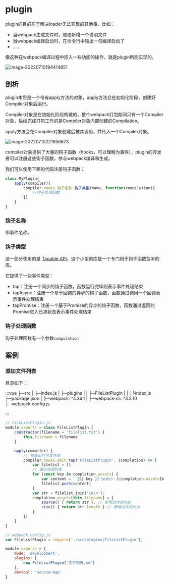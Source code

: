 # plugin

plugin的目的在于解决loader无法实现的其他事，比如：

- 当webpack生成文件时，顺便新增一个说明文件
- 当webpack编译启动时，在命令行中输出一句编译启动了
- ......

像这种在webpack编译过程中嵌入一些功能的操作，就是plugin所能实现的。

![image-20220710194414851](https://penguinbucket.obs.cn-southwest-2.myhuaweicloud.com/img/image-20220710194414851.png)



## 剖析

plugin本质是一个带有apply方法的对象，apply方法会在初始化阶段，创建好Compiler对象后运行。

Compiler对象是在初始化阶段构建的，整个webpack打包期间只有一个Compiler对象，后续完成打包工作的是Compiler对象内部创建的Compilation。

apply方法会在Compiler对象创建后被其调用，并传入一个Compiler对象。

![image-20220710221956873](https://penguinbucket.obs.cn-southwest-2.myhuaweicloud.com/img/image-20220710221956873.png)

compiler对象提供了大量的钩子函数（hooks，可以理解为事件），plugin的开发者可以注册这些钩子函数，参与webpack编译和生成。

我们可以使用下面的代码注册钩子函数：

```js
class MyPlugin{
    apply(compiler){
        compiler.hooks.钩子名称.钩子类型(name, function(compilation){
            //钩子处理函数
        })
    }
}
```

### [钩子名称](https://webpack.docschina.org/api/compiler-hooks/)

即事件名称。

### 钩子类型

这一部分使用的是 [Tapable API](https://github.com/webpack/tapable)，这个小型的库是一个专门用于钩子函数监听的库。

它提供了一些事件类型：

- tap：注册一个同步的钩子函数，函数运行完毕则表示事件处理结束
- tapAsync：注册一个基于回调的异步的钩子函数，函数通过调用一个回调表示事件处理结束
- tapPromise：注册一个基于Promise的异步的钩子函数，函数通过返回的Promise进入已决状态表示事件处理结束

### 钩子处理函数

钩子处理函数有一个参数`compilation`

## 案例

### 添加文件列表

目录如下：

:::vue
├─src
|  ├─index.js
|  ├─plugins
|  |    ├─FileListPlugin
|  |    |       └index.js
├─package.json
|  ├─webpack: ^4.36.1
|  ├─webpack-cli: ^3.3.10
├─webpack.config.js

:::

```js
// FileListPlugin.js
module.exports = class FileListPlugin {
    constructor(filename = 'filelist.txt') {
        this.filename = filename
    }

    apply(compiler) {
        // 在输出打包文件前
        compiler.hooks.emit.tap('FileListPlugin', (complation) => {
            var filelist = [];
            // 遍历资源列表
            for (const key in complation.assets) {
                var content = `【${ key }】\n大小：${complation.assets[key].size() / 1000}KB`;
                filelist.push(content)
            }
            var str = filelist.join('\n\n');
            complation.assets[this.filename] = {
                source() { return str }, // 新增文件的内容
                size() { return str.length } // 新增文件的大小
            }
        })
    }
}
```

```js
// webpack.config.js
var FileListPlugin = require('./src/plugins/FileListPlugin');

module.exports = {
    mode: 'development',
    plugins: [
        new FileListPlugin('文件列表.md')
    ],
    devtool: 'source-map'
}
```



<Vssue 
    :options="{ labels: [$page.relativePath.split('/')[0]] }" 
    :title="$page.relativePath.split('/')[1]" 
/>

